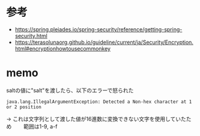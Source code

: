 # 参考
- https://spring.pleiades.io/spring-security/reference/getting-spring-security.html
- https://terasolunaorg.github.io/guideline/current/ja/Security/Encryption.html#encryptionhowtousecommonkey

# memo
saltの値に"salt"を渡したら、以下のエラーで怒られた
```
java.lang.IllegalArgumentException: Detected a Non-hex character at 1 or 2 position
```
-> これは文字列として渡した値が16進数に変換できない文字を使用していたため
　　範囲は1-9, a-f